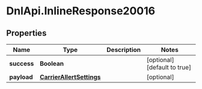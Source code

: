 # DnlApi.InlineResponse20016

## Properties
Name | Type | Description | Notes
------------ | ------------- | ------------- | -------------
**success** | **Boolean** |  | [optional] [default to true]
**payload** | [**CarrierAllertSettings**](CarrierAllertSettings.md) |  | [optional] 


